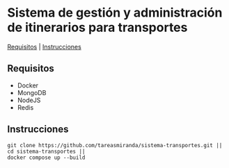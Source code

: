 
# Sistema de gestión y administración de itinerarios para transportes
[Requisitos](#requisitos) | [Instrucciones](#instrucciones)  []()
## Requisitos
- Docker
- MongoDB
- NodeJS
- Redis

## Instrucciones
```
git clone https://github.com/tareasmiranda/sistema-transportes.git ||
cd sistema-transportes || 
docker compose up --build
```
